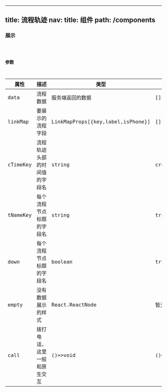 <!--
 * @Descripttion:
 * @Author: wll
 * @Date: 2021-02-20 15:50:29
-->
---
title: 流程轨迹
nav:
  title: 组件
  path: /components
---

### 展示

<code src="./demos/basic.tsx" />

### 参数

| 属性     | 描述                         | 类型                              | 默认值       |
| -------- | ---------------------------- | --------------------------------- | ------------ |
| data     | 流程数据                     | 服务端返回的数据                  | []           |
| linkMap  | 要展示的流程字段             | LinkMapProps[{key,label,isPhone}] | []           |
| cTimeKey | 流程轨迹头部的时间值的字段名 | string                            | createTime   |
| tNameKey | 每个流程节点标题的字段名     | string                            | traceName    |
| down     | 每个流程节点标题的字段名     | boolean                           | true         |
| empty    | 没有数据展示的样式           | React.ReactNode                   | 暂无流程数据 |
| call    | 拨打电话，这里一般和原生交互           | ()=>void                 | ()=>{} |
